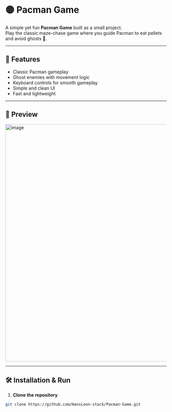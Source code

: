 # 🟡 Pacman Game

A simple yet fun **Pacman Game** built as a small project.  
Play the classic maze-chase game where you guide Pacman to eat pellets and avoid ghosts 👻.

---

## 🚀 Features
-  Classic Pacman gameplay
-  Ghost enemies with movement logic
-  Keyboard controls for smooth gameplay
-  Simple and clean UI
-  Fast and lightweight

---

## 📸 Preview
<img width="653" height="741" alt="image" src="https://github.com/user-attachments/assets/d9c544c9-3c02-4f89-b150-29c5d783fa35" />

---

## 🛠️ Installation & Run

1. **Clone the repository**
```bash
git clone https://github.com/HansLeon-stack/Pacman-Game.git
